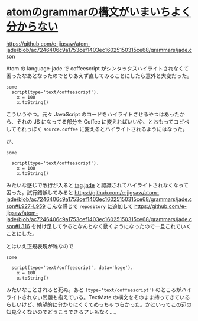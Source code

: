 # [atomのgrammarの構文がいまいちよく分からない](/2015/01/31/can-not-understand-atom-grammar-structure.html)

https://github.com/e-jigsaw/atom-jade/blob/ac7246406c9a1753cef1403ec16025150315ce68/grammars/jade.cson

Atom の language-jade で coffeescript がシンタックスハイライトされなくて困ったなあとなったのでとりあえず直してみることにしたら意外と大変だった。

```jade
some
  script(type='text/coffeescript').
    x = 100
    x.toString()
```

こういうやつ。元々 JavaScript のコードをハイライトさせるやつはあったから、それの JS になってる部分を Coffee に変えればいいや、とおもってコピペしてそれっぽく `source.coffee` に変えるとハイライトされるようにはなった。

が、

```jade
some

  script(type='text/coffeescript').
    x = 100
    x.toString()
```

みたいな感じで改行が入ると [tag.jade](https://github.com/e-jigsaw/atom-jade/blob/ac7246406c9a1753cef1403ec16025150315ce68/grammars/jade.cson#L295) と認識されてハイライトされなくなって困った。試行錯誤してみると https://github.com/e-jigsaw/atom-jade/blob/ac7246406c9a1753cef1403ec16025150315ce68/grammars/jade.cson#L927-L959 こんな感じで `repository` に追加して https://github.com/e-jigsaw/atom-jade/blob/ac7246406c9a1753cef1403ec16025150315ce68/grammars/jade.cson#L316 を付け足してやるとなんとなく動くようになったので一旦これでいくことにした。

とはいえ正規表現が雑なので

```jade
some

  script(type='text/coffeescript', data='hoge').
    x = 100
    x.toString()
```

みたいなことされると死ぬ。あと `(type='text/coffeescript')` のところがハイライトされない問題も抱えている。TextMate の構文をそのまま持ってきているらしいけど、絶望的に分かりにくくてめっちゃつらかった。かといってこの辺の知見全くないのでどうこうできるアレもなく...。
